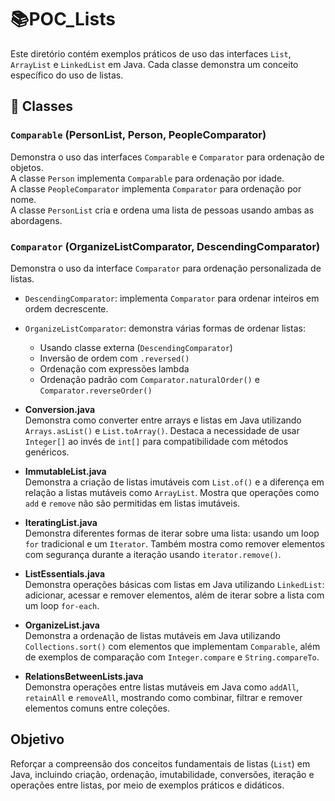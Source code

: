 # 📚POC_Lists

Este diretório contém exemplos práticos de uso das interfaces `List`, `ArrayList` e `LinkedList` em Java. Cada classe demonstra um conceito específico do uso de listas.

## 📄 Classes
### `Comparable` (PersonList, Person, PeopleComparator)
Demonstra o uso das interfaces `Comparable` e `Comparator` para ordenação de objetos.  
A classe `Person` implementa `Comparable` para ordenação por idade.  
A classe `PeopleComparator` implementa `Comparator` para ordenação por nome.  
A classe `PersonList` cria e ordena uma lista de pessoas usando ambas as abordagens.

### `Comparator` (OrganizeListComparator, DescendingComparator)

Demonstra o uso da interface `Comparator` para ordenação personalizada de listas.
- `DescendingComparator`: implementa `Comparator` para ordenar inteiros em ordem decrescente.
- `OrganizeListComparator`: demonstra várias formas de ordenar listas:
  - Usando classe externa (`DescendingComparator`)
  - Inversão de ordem com `.reversed()`
  - Ordenação com expressões lambda
  - Ordenação padrão com `Comparator.naturalOrder()` e `Comparator.reverseOrder()`

- **Conversion.java**  
  Demonstra como converter entre arrays e listas em Java utilizando `Arrays.asList()` e `List.toArray()`. Destaca a necessidade de usar `Integer[]` ao invés de `int[]` para compatibilidade com métodos genéricos.

- **ImmutableList.java**  
  Demonstra a criação de listas imutáveis com `List.of()` e a diferença em relação a listas mutáveis como `ArrayList`. Mostra que operações como `add` e `remove` não são permitidas em listas imutáveis.

- **IteratingList.java**  
  Demonstra diferentes formas de iterar sobre uma lista: usando um loop `for` tradicional e um `Iterator`. Também mostra como remover elementos com segurança durante a iteração usando `iterator.remove()`.

- **ListEssentials.java**  
  Demonstra operações básicas com listas em Java utilizando `LinkedList`: adicionar, acessar e remover elementos, além de iterar sobre a lista com um loop `for-each`.

- **OrganizeList.java**  
  Demonstra a ordenação de listas mutáveis em Java utilizando `Collections.sort()` com elementos que implementam `Comparable`, além de exemplos de comparação com `Integer.compare` e `String.compareTo`.

- **RelationsBetweenLists.java**  
  Demonstra operações entre listas mutáveis em Java como `addAll`, `retainAll` e `removeAll`, mostrando como combinar, filtrar e remover elementos comuns entre coleções.

## Objetivo  
Reforçar a compreensão dos conceitos fundamentais de listas (`List`) em Java, incluindo criação, ordenação, imutabilidade, conversões, iteração e operações entre listas, por meio de exemplos práticos e didáticos.
